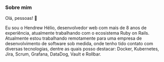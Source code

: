 ### Sobre mim

Olá, pessoas! 👋<br>

Eu sou o Hendrew Hélio, desenvolvedor web com mais de 8 anos de experiência, atualmente trabalhando com o ecosistema Ruby on Rails.
Atualmente estou trabalhando remotamente para uma empresa de desenvolvimento de software sob medida, onde tenho tido contato com diversas tecnologias, dentre as quais posso destacar: Docker, Kubernetes, Jira, Scrum, Grafana, DataDog, Vault e Rollbar.

<!--
**Hendrew/hendrew** is a ✨ _special_ ✨ repository because its `README.md` (this file) appears on your GitHub profile.

Here are some ideas to get you started:

- 🔭 I’m currently working on ...
- 🌱 I’m currently learning ...
- 👯 I’m looking to collaborate on ...
- 🤔 I’m looking for help with ...
- 💬 Ask me about ...
- 📫 How to reach me: ...
- 😄 Pronouns: ...
- ⚡ Fun fact: ...
-->
